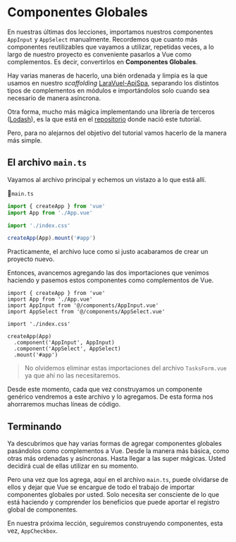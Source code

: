 # Componentes Globales

En nuestras últimas dos lecciones, importamos nuestros componentes `AppInput` y `AppSelect` manualmente. Recordemos que cuanto más componentes  reutilizables que vayamos a utilizar, repetidas veces, a lo largo de nuestro proyecto es conveniente pasarlos a Vue como complementos. Es decir, convertirlos en **Componentes Globales**.

Hay varias maneras de hacerlo, una bién ordenada y limpia es la que usamos en nuestro _scaffolding_ [LaraVuel-ApiSpa](https://caribestic.github.io/laravuel-apispa/vue/vue-global-plugins.html), separando los distintos tipos de complementos en módulos e importándolos solo cuando sea necesario de manera asíncrona.

Otra forma, mucho más mágica implementando una librería de terceros ([Lodash](https://lodash.com/)), es la que está en el [repositorio](https://github.com/Code-Pop/Vue-3-Forms/blob/master/src/main.js) donde nació este tutoríal.

Pero, para no alejarnos del objetivo del tutorial vamos hacerlo de la manera más simple.

## El archivo `main.ts`

Vayamos al archivo principal y echemos un vistazo a lo que está allí.

📃`main.ts`
```ts
import { createApp } from 'vue'
import App from './App.vue'

import './index.css'

createApp(App).mount('#app')
```



Practicamente, el archivo luce como si justo acabaramos de crear un proyecto nuevo.

Entonces, avancemos agregando las dos importaciones que venimos haciendo y pasemos estos componentes como complementos de Vue. 

```ts{3,4,9,10}
import { createApp } from 'vue'
import App from './App.vue'
import AppInput from '@/components/AppInput.vue'
import AppSelect from '@/components/AppSelect.vue'

import './index.css'

createApp(App)
  .component('AppInput', AppInput)
  .component('AppSelect', AppSelect)  
  .mount('#app')
```
>No olvidemos eliminar estas importaciones del archivo `TasksForm.vue` ya que ahí no las necesitaremos.

Desde este momento, cada que vez construyamos un componente genérico vendremos a este archivo y lo agregamos. De esta forma nos ahorraremos muchas líneas de código.

## Terminando

Ya descubrimos que hay varias formas de agregar componentes globales pasándolos como complementos a Vue. Desde la manera más básica, como otras más ordenadas y asíncronas. Hasta llegar a las super mágicas. Usted decidirá cual de ellas utilizar en su momento.

Pero una vez que los agrega, aquí en el archivo `main.ts`, puede olvidarse de ellos y dejar que Vue se encargue de todo el trabajo de importar componentes globales por usted. Solo necesita ser consciente de lo que está haciendo y comprender los beneficios que puede aportar el registro global de componentes.

En nuestra próxima lección, seguiremos construyendo componentes, esta vez, `AppCheckbox`.

